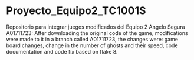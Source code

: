 # Proyecto_Equipo2_TC1001S
Repositorio para integrar juegos modificados del Equipo 2
Angelo Segura A01711723: After downloading the original code of the game, modifications were made to it in a branch called A01711723, the changes were: game board changes, change in the number of ghosts and their speed, code documentation and code fix based on flake 8.

